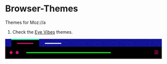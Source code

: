 # Browser-Themes
Themes for Moz://a

1. Check the [Eye Vibes](https://addons.mozilla.org/en-US/firefox/addon/eye-vibes01/) themes.
<img src="https://raw.githubusercontent.com/Iltwats/CDN/master/2849677.png">
